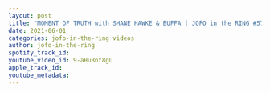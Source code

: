 ```yaml
---
layout: post
title: "MOMENT OF TRUTH with SHANE HAWKE & BUFFA | JOFO in the RING #57"
date: 2021-06-01
categories: jofo-in-the-ring videos
author: jofo-in-the-ring
spotify_track_id: 
youtube_video_id: 9-aHuBnt8gU
apple_track_id: 
youtube_metadata: 
---
```

